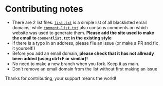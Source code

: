 # Contributing notes
- There are 2 list files. [`list.txt`](/lists/list.txt) is a simple list of all blacklisted email domains, while [`comment-list.txt`](/lists/comment-list.txt) also contains comments on which website was used to generate them. **Please add the site used to make the email to `commentlist.txt` in the existing style**
- If there is a typo in an address, please file an issue (or make a PR and fix it yourself!)
- Before you add an email domain, **please check that it has not allready been added (using ctrl+F or similar)!**
- No need to make a new branch when you fork. Keep it as main.
- Don't remove an email domain from the list without first making an issue

Thanks for contributing, your support means the world!

